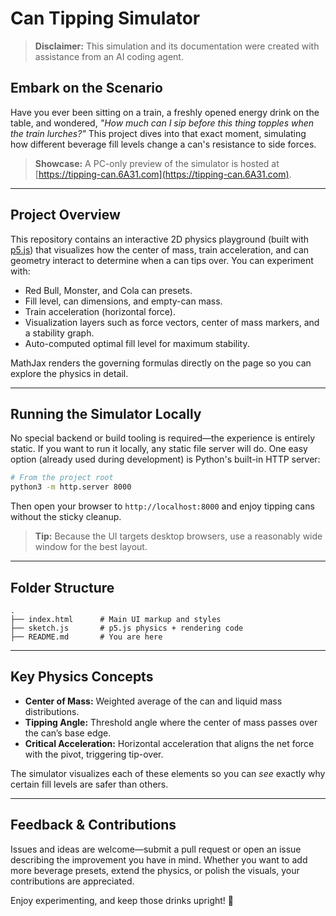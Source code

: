 # Can Tipping Simulator

> **Disclaimer:** This simulation and its documentation were created with assistance from an AI coding agent. 

## Embark on the Scenario

Have you ever been sitting on a train, a freshly opened energy drink on the table, and wondered, *"How much can I sip before this thing topples when the train lurches?"* This project dives into that exact moment, simulating how different beverage fill levels change a can's resistance to side forces.

> **Showcase:** A PC-only preview of the simulator is hosted at [https://tipping-can.6A31.com](https://tipping-can.6A31.com).

---

## Project Overview

This repository contains an interactive 2D physics playground (built with [p5.js](https://p5js.org/)) that visualizes how the center of mass, train acceleration, and can geometry interact to determine when a can tips over. You can experiment with:

- Red Bull, Monster, and Cola can presets.
- Fill level, can dimensions, and empty-can mass.
- Train acceleration (horizontal force).
- Visualization layers such as force vectors, center of mass markers, and a stability graph.
- Auto-computed optimal fill level for maximum stability.

MathJax renders the governing formulas directly on the page so you can explore the physics in detail.

---

## Running the Simulator Locally

No special backend or build tooling is required—the experience is entirely static. If you want to run it locally, any static file server will do. One easy option (already used during development) is Python's built-in HTTP server:

```bash
# From the project root
python3 -m http.server 8000
```

Then open your browser to `http://localhost:8000` and enjoy tipping cans without the sticky cleanup.

> **Tip:** Because the UI targets desktop browsers, use a reasonably wide window for the best layout.

---

## Folder Structure

```
.
├── index.html      # Main UI markup and styles
├── sketch.js       # p5.js physics + rendering code
├── README.md       # You are here
```

---

## Key Physics Concepts

- **Center of Mass:** Weighted average of the can and liquid mass distributions.
- **Tipping Angle:** Threshold angle where the center of mass passes over the can’s base edge.
- **Critical Acceleration:** Horizontal acceleration that aligns the net force with the pivot, triggering tip-over.

The simulator visualizes each of these elements so you can *see* exactly why certain fill levels are safer than others.

---

## Feedback & Contributions

Issues and ideas are welcome—submit a pull request or open an issue describing the improvement you have in mind. Whether you want to add more beverage presets, extend the physics, or polish the visuals, your contributions are appreciated.

Enjoy experimenting, and keep those drinks upright! 🍾
